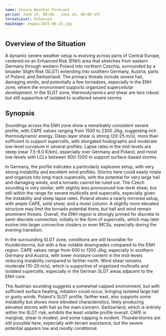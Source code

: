 ```yaml
---
name: Severe Weather Forecast
period: June 23, 00:00 - June 24, 00:00 UTC
threatLevel: Enhanced
mapImage: /maps/2025-06-23.jpg
---
```


## Overview of the Situation

A dynamic severe weather setup is evolving across parts of Central Europe, centered on an Enhanced Risk (ENH) area that stretches from eastern Germany through western Poland into northern Czechia, surrounded by a broader Slight Risk (SLGT) extending into southern Germany, Austria, parts of Poland, and Switzerland. The primary threats include severe hail, damaging winds, and potentially a few tornadoes, especially in the ENH zone, where the environment supports organized supercellular development. In the SLGT zone, thermodynamics and shear are less robust but still supportive of isolated to scattered severe storms.

## Synopsis

Soundings across the ENH zone show a remarkably consistent severe profile, with CAPE values ranging from 1500 to 2300 J/kg, suggesting rich thermodynamic energy. Deep-layer shear is strong (20-25 m/s), more than sufficient to support supercells, with elongated hodographs and moderate low-level curvature in several profiles. Lapse rates in the mid-levels are steep (near 7.5-8.0 K/km), especially over Germany and Poland, and moist low-levels with LCLs between 800-1200 m support surface-based storms.

In Germany, the profile indicates a particularly explosive setup, with very strong instability and excellent wind profiles. Storms here could easily rotate and organize into long-track supercells, with the potential for very large hail and damaging winds, and a tornado cannot be ruled out. The Czech sounding is very similar, with slightly less pronounced low-level shear, but still within the range for severe multicells and supercells, especially given the instability and steep lapse rates. Poland shows a nearly mirrored setup, with ample CAPE, solid shear, and a moist column. A slightly more elevated structure may limit the tornado potential there, but hail and wind remain prominent threats. Overall, the ENH region is strongly primed for discrete to semi-discrete convection, initially in the form of supercells, which may later evolve into larger convective clusters or even MCSs, especially during the evening transition.

In the surrounding SLGT zone, conditions are still favorable for thunderstorms, but with a few notable downgrades compared to the ENH region. CAPE values range from 600 to 1300 J/kg, especially in southern Germany and Austria, with lower moisture content in the mid-levels reducing instability compared to farther north. Wind shear remains moderate (10-20 m/s), which is supportive of organized multicells and isolated supercells, especially in the German SLGT areas adjacent to the ENH core.

The Austrian sounding suggests a somewhat capped environment, but with sufficient surface heating, initiation could occur, bringing isolated large hail or gusty winds. Poland's SLGT profile, farther east, also supports some instability but shows more elevated characteristics, likely producing elevated storms with hail as the main concern. Switzerland, which is entirely within the SLGT risk, exhibits the least volatile profile overall. CAPE is marginal, shear is modest, and some capping is evident. Thunderstorms are still possible here, especially with terrain assistance, but the severe potential appears low and mostly conditional.
